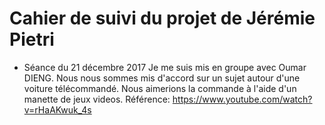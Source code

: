 # Cahier de suivi du projet de Jérémie Pietri

* Séance du 21 décembre 2017
Je me suis mis en groupe avec Oumar DIENG.
Nous nous sommes mis d'accord sur un sujet autour d'une voiture télécommandé.
Nous aimerions la commande à l'aide d'un manette de jeux videos.
Référence:
https://www.youtube.com/watch?v=rHaAKwuk_4s
